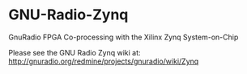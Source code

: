 GNU-Radio-Zynq
==============

GnuRadio FPGA Co-processing with the Xilinx Zynq System-on-Chip

Please see the GNU Radio Zynq wiki at: http://gnuradio.org/redmine/projects/gnuradio/wiki/Zynq
